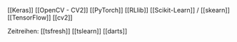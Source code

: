 [[Keras]]
[[OpenCV - CV2]]
[[PyTorch]]
[[RLlib]]
[[Scikit-Learn]] / [[skearn]]
[[TensorFlow]]
[[cv2]]

Zeitreihen:
[[tsfresh]]
[[tslearn]]
[[darts]]